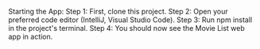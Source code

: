 Starting the App: 
Step 1: First, clone this project. 
Step 2: Open your preferred code editor (IntelliJ, Visual Studio Code).
Step 3: Run npm install in the project's terminal.
Step 4: You should now see the Movie List web app in action.
